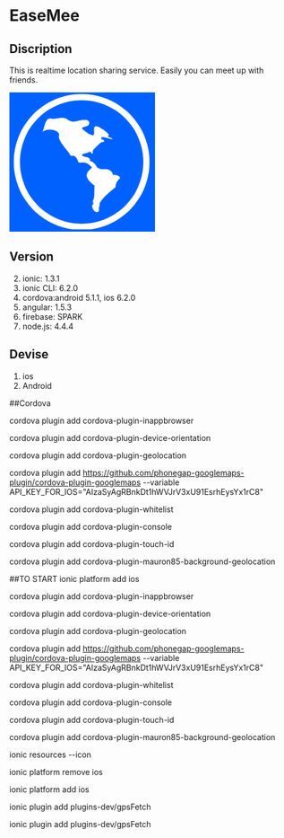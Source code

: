 # EaseMee

## Discription

This is realtime location sharing service.
Easily you can meet up with friends.


![](https://github.com/DaichiMiyajima/EaseMee/blob/master/www/img/EaseMee.png)


## Version

2. ionic: 1.3.1
3. ionic CLI: 6.2.0
3. cordova:android 5.1.1, ios 6.2.0 
4. angular: 1.5.3
5. firebase: SPARK
6. node.js: 4.4.4

## Devise

1. ios
2. Android


##Cordova

cordova plugin add cordova-plugin-inappbrowser

cordova plugin add cordova-plugin-device-orientation

cordova plugin add cordova-plugin-geolocation

cordova plugin add https://github.com/phonegap-googlemaps-plugin/cordova-plugin-googlemaps --variable API_KEY_FOR_IOS="AIzaSyAgRBnkDt1hWVJrV3xU91EsrhEysYx1rC8"

cordova plugin add cordova-plugin-whitelist

cordova plugin add cordova-plugin-console

cordova plugin add cordova-plugin-touch-id

cordova plugin add cordova-plugin-mauron85-background-geolocation


##TO START
ionic platform add ios

cordova plugin add cordova-plugin-inappbrowser

cordova plugin add cordova-plugin-device-orientation

cordova plugin add cordova-plugin-geolocation

cordova plugin add https://github.com/phonegap-googlemaps-plugin/cordova-plugin-googlemaps --variable API_KEY_FOR_IOS="AIzaSyAgRBnkDt1hWVJrV3xU91EsrhEysYx1rC8"

cordova plugin add cordova-plugin-whitelist

cordova plugin add cordova-plugin-console

cordova plugin add cordova-plugin-touch-id

cordova plugin add cordova-plugin-mauron85-background-geolocation

ionic resources --icon

ionic platform remove ios

ionic platform add ios

ionic plugin add plugins-dev/gpsFetch

ionic plugin add plugins-dev/gpsFetch